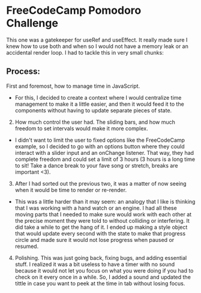 # FreeCodeCamp Pomodoro Challenge


This one was a gatekeeper for useRef and useEffect. It really made sure I knew how to use both and when so I would not have a memory leak or an accidental render loop. I had to tackle this in very small chunks:

## Process:

First and foremost, how to manage time in JavaScript.

- For this, I decided to create a context where I would centralize time management to make it a little easier, and then it would feed it to the components without having to update separate pieces of state.


2. How much control the user had. The sliding bars, and how much freedom to set intervals would make it more complex.

- I didn't want to limit the user to fixed options like the FreeCodeCamp example, so I decided to go with an options button where they could interact with a slider input and an onChange listener. That way, they had complete freedom and could set a limit of 3 hours (3 hours is a long time to sit! Take a dance break to your fave song or stretch, breaks are important <3).

3. After I had sorted out the previous two, it was a matter of now seeing when it would be time to render or re-render.

- This was a little harder than it may seem: an analogy that I like is thinking that I was working with a hand watch or an engine. I had all these moving parts that I needed to make sure would work with each other at the precise moment they were told to without colliding or interfering. It did take a while to get the hang of it. I ended up making a style object that would update every second with the state to make that progress circle and made sure it would not lose progress when paused or resumed.

4. Polishing.
This was just going back, fixing bugs, and adding essential stuff. I realized it was a bit useless to have a timer with no sound because it would not let you focus on what you were doing if you had to check on it every once in a while. So, I added a sound and updated the tittle in case you want to peek at the time in tab without losing focus.
 
